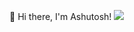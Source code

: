 👋 Hi there, I'm Ashutosh! 
![](https://komarev.com/ghpvc/?username=your_username&color=give_your_color)
